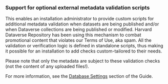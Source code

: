 ### Support for optional external metadata validation scripts

This enables an installation administrator to provide custom scripts for additional metadata validation when datasets are being published and/or when Dataverse collections are being published or modified. Harvard Dataverse Repository has been using this mechanism to combat promotional content that violates our Terms of Use, aka spam. All the validation or verification logic is defined in standalone scripts, thus making it possible for an installation to add checks custom-tailored to their needs.  

Please note that only the metadata are subject to these validation checks (not the content of any uploaded files!). 

For more information, see the [Database Settings](https://guides.dataverse.org/en/5.9/installation/config.html) section of the Guide.

